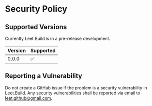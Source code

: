 # Security Policy

## Supported Versions

Currently Leet.Build is in a pre-release development.

| Version | Supported          |
| ------- | ------------------ |
| 0.0.0   | :white_check_mark: |

## Reporting a Vulnerability

Do not create a GitHub issue if the problem is a security vulnerability in Leet.Build.
Any security vulnerabilities shall be reported via email to leet.github@gmail.com.
